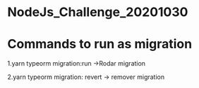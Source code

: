 # NodeJs_Challenge_20201030

# Commands to run as migration

1.yarn typeorm migration:run ->Rodar migration

2.yarn typeorm migration: revert -> remover migration
